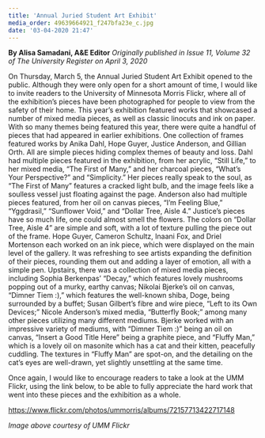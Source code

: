 ```yaml
---
title: 'Annual Juried Student Art Exhibit'
media_order: 49639664921_f247bfa23e_c.jpg
date: '03-04-2020 21:47'
---
```


**By Alisa Samadani, A&E Editor** _Originally published in Issue 11, Volume 32 of The University Register on April 3, 2020_

On Thursday, March 5, the Annual Juried Student Art Exhibit opened to the public. Although they were only open for a short amount of time, I would like to invite readers to the University of Minnesota Morris Flickr, where all of the exhibition’s pieces have been photographed for people to view from the safety of their home.
This year’s exhibition featured works that showcased a number of mixed media pieces, as well as classic linocuts and ink on paper.
With so many themes being featured this year, there were quite a handful of pieces that had appeared in earlier exhibitions. 
One collection of frames featured works by Anika Dahl, Hope Guyer, Justice Anderson, and Gillian Orth. All are simple pieces hiding complex themes of beauty and loss. 
Dahl had multiple pieces featured in the exhibition, from her acrylic, “Still Life,” to her mixed media, “The First of Many,” and her charcoal pieces, “What’s Your Perspective?” and “Simplicity.”
Her pieces really speak to the soul, as “The First of Many” features a cracked light bulb, and the image feels like a soulless vessel just floating against the page. 
Anderson also had multiple pieces featured, from her oil on canvas pieces, “I’m Feeling Blue,” “Yggdrasil,” “Sunflower Void,” and “Dollar Tree, Aisle 4.” Justice’s pieces have so much life, one could almost smell the flowers. The colors on “Dollar Tree, Aisle 4” are simple and soft, with a lot of texture pulling the piece out of the frame. 
Hope Guyer, Cameron Schultz, Inaani Fox, and Driel Mortenson each worked on an ink piece, which were displayed on the main level of the gallery. It was refreshing to see artists expanding the definition of their pieces, rounding them out and adding a layer of emotion, all with a simple pen.
Upstairs, there was a collection of mixed media pieces, including Sophia Berkenpas’ “Decay,” which features lovely mushrooms popping out of a murky, earthy canvas; Nikolai Bjerke’s oil on canvas, “Dimner Tiem :),” which features the well-known shiba, Doge, being surrounded by a buffet; Susan Gilbert’s fibre and wire piece, “Left to its Own Devices;” Nicole Anderson’s mixed media, “Butterfly Book;” among many other pieces utilizing many different mediums. 
Bjerke worked with an impressive variety of mediums, with “Dimner Tiem :)” being an oil on canvas, “Insert a Good Title Here” being a graphite piece, and “Fluffy Man,” which is a lovely oil on masonite which has a cat and their kitten, peacefully cuddling. The textures in “Fluffy Man” are spot-on, and the detailing on the cat’s eyes are well-drawn, yet slightly unsettling at the same time.


Once again, I would like to encourage readers to take a look at the UMM Flickr, using the link below, to be able to fully appreciate the hard work that went into these pieces and the exhibition as a whole.

https://www.flickr.com/photos/ummorris/albums/72157713422717148

_Image above courtesy of UMM Flickr_